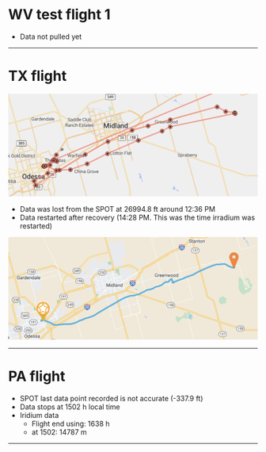 
# WV test flight 1

- Data not pulled yet

---
# TX flight

![](../Data/images/Pasted%20image%2020240625220718.png)

- Data was lost from the SPOT at 26994.8 ft around 12:36 PM
- Data restarted after recovery (14:28 PM. This was the time irradium was restarted)

![](../Data/images/Pasted%20image%2020240625220138.png)

---
# PA flight

- SPOT last data point recorded is not accurate (-337.9 ft)
- Data stops at 1502 h local time
- Iridium data
	- Flight end using: 1638 h
	- at 1502: 14787 m
---

